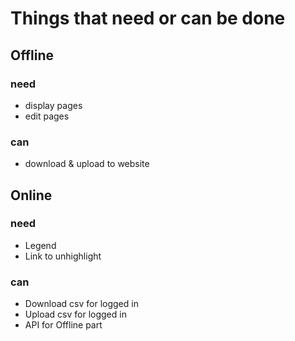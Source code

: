 # Things that need or can be done

## Offline
### need

* display pages
* edit pages

### can
* download & upload to website

## Online
### need

* Legend
* Link to unhighlight

### can

* Download csv for logged in
* Upload csv for logged in
* API for Offline part
